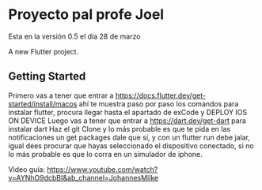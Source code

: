 # Proyecto pal profe Joel
Esta en la versión 0.5 el día 28 de marzo

A new Flutter project.

## Getting Started

 Primero vas a tener que entrar a https://docs.flutter.dev/get-started/install/macos ahí te muestra paso por paso los comandos para instalar flutter, procura llegar hasta el apartado de exCode y DEPLOY IOS ON DEVICE 
 Luego vas a tener que entrar a https://dart.dev/get-dart para instalar dart
 Haz el git Clone y lo más probable es que te pida en las notificaciones un get packages dale que sí, y con un flutter run debe jalar, igual dees procurar que hayas seleccionado el dispositivo conectado, si no lo más probable es que lo corra en un simulador de iphone. 
 
 Video guía: https://www.youtube.com/watch?v=AYNhO9dcbBI&ab_channel=JohannesMilke 
